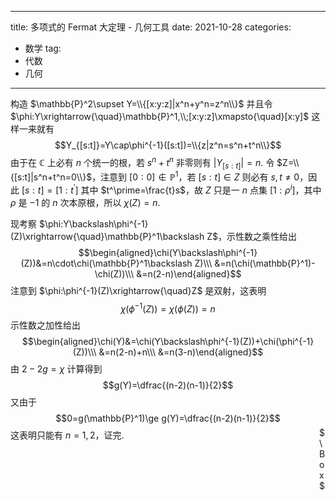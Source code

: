 
---
title: 多项式的 Fermat 大定理 - 几何工具
date: 2021-10-28
categories:
  - 数学
tag:
  - 代数
  - 几何
---

构造 $\mathbb{P}^2\supset Y=\\{[x:y:z]|x^n+y^n=z^n\\}$ 并且令 $\phi:Y\xrightarrow{\quad}\mathbb{P}^1,\\;[x:y:z]\xmapsto{\quad}[x:y]$ 这样一来就有
$$Y_{[s:t]}=Y\cap\phi^{-1}([s:t])=\\{z|z^n=s^n+t^n\\}$$ 由于在 $\mathbb{C}$ 上必有 $n$ 个统一的根，若 $s^n+t^n$ 非零则有 $|Y_{[s:t]}|=n$. 令 $Z=\\{[s:t]|s^n+t^n=0\\}$，注意到 $[0:0]\notin\mathbb{P}^1$，若 $[s:t]\in Z$ 则必有 $s,t\neq0$，因此 $[s:t]=[1:t^\prime]$ 其中 $t^\prime=\frac{t}s$，故 $Z$ 只是一 $n$ 点集 $[1:\rho^i]$，其中 $\rho$ 是 $-1$ 的 $n$ 次本原根，所以 $\chi(Z)=n$.

现考察 $\phi:Y\backslash\phi^{-1}(Z)\xrightarrow{\quad}\mathbb{P}^1\backslash Z$，示性数之乘性给出
$$\begin{aligned}\chi(Y\backslash\phi^{-1}(Z))&=n\cdot\chi(\mathbb{P}^1\backslash Z)\\\ &=n(\chi(\mathbb{P}^1)-\chi(Z))\\\ &=n(2-n)\end{aligned}$$ 注意到 $\phi:\phi^{-1}(Z)\xrightarrow{\quad}Z$ 是双射，这表明 $$\chi(\phi^{-1}(Z))=\chi(\phi(Z))=n$$ 示性数之加性给出
$$\begin{aligned}\chi(Y)&=\chi(Y\backslash\phi^{-1}(Z))+\chi(\phi^{-1}(Z))\\\ &=n(2-n)+n\\\ &=n(3-n)\end{aligned}$$ 由 $2-2g=\chi$ 计算得到 
$$g(Y)=\dfrac{(n-2)(n-1)}{2}$$ 又由于 $$0=g(\mathbb{P}^1)\ge g(Y)=\dfrac{(n-2)(n-1)}{2}$$ 这表明只能有 $n=1,2$，证完. 
<p style="margin-left:98%;margin-top:-2.6em;">$\Box$</p>


